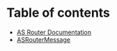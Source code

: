 # Table of contents

* [AS Router Documentation](README.md)
* [ASRouterMessage](message-format.md)

